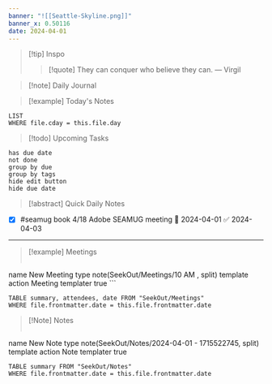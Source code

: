 ```yaml
---
banner: "![[Seattle-Skyline.png]]"
banner_x: 0.50116
date: 2024-04-01
---
```


> [!tip] Inspo
>> [!quote] They can conquer who believe they can.
> — Virgil

>[!note] Daily Journal



> [!example] Today's Notes
```dataview
LIST
WHERE file.cday = this.file.day
```

> [!todo] Upcoming Tasks

```tasks
has due date
not done
group by due
group by tags
hide edit button
hide due date
```

> [!abstract] Quick Daily Notes


- [x] #seamug book 4/18 Adobe SEAMUG meeting 📅 2024-04-01 ✅ 2024-04-03

---

> [!example] Meetings
>  ```button
name New Meeting
type note(SeekOut/Meetings/10  AM , split) template
action Meeting
templater true ```

```dataview  
TABLE summary, attendees, date FROM "SeekOut/Meetings"  
WHERE file.frontmatter.date = this.file.frontmatter.date  
```

> [!Note]  Notes
> ```button
name New Note
type note(SeekOut/Notes/2024-04-01 - 1715522745, split) template
action Note
templater true
```dataview
TABLE summary FROM "SeekOut/Notes"  
WHERE file.frontmatter.date = this.file.frontmatter.date  
```

​
